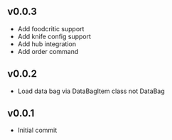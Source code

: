 ## v0.0.3
* Add foodcritic support
* Add knife config support
* Add hub integration
* Add order command

## v0.0.2
* Load data bag via DataBagItem class not DataBag

## v0.0.1
* Initial commit

